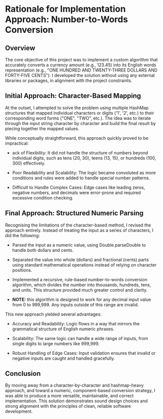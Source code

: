 # Rationale for Implementation Approach: Number-to-Words Conversion

## Overview
The core objective of this project was to implement a custom algorithm that accurately converts a currency amount (e.g., 123.45) into its English words representation (e.g., "ONE HUNDRED AND TWENTY-THREE DOLLARS AND FORTY-FIVE CENTS"). I developed the solution without using any external libraries or packages, in alignment with the project constraints.

## Initial Approach: Character-Based Mapping
At the outset, I attempted to solve the problem using multiple HashMap structures that mapped individual characters or digits ('1', '2', etc.) to their corresponding word forms ("ONE", "TWO", etc.). The idea was to iterate through the input string character by character and build the final result by piecing together the mapped values.

While conceptually straightforward, this approach quickly proved to be impractical:

* ack of Flexibility: It did not handle the structure of numbers beyond individual digits, such as tens (20, 30), teens (13, 15), or hundreds (100, 300) effectively.

* Poor Readability and Scalability: The logic became convoluted as more conditions and rules were added to handle special number patterns.

* Difficult to Handle Complex Cases: Edge cases like leading zeros, negative numbers, and decimals were error-prone and required excessive condition checking.

## Final Approach: Structured Numeric Parsing
Recognising the limitations of the character-based method, I revised the approach entirely. Instead of treating the input as a series of characters, I did the following:

* Parsed the input as a numeric value, using Double.parseDouble to handle both dollars and cents.

* Separated the value into whole (dollars) and fractional (cents) parts using standard mathematical operations instead of relying on character positions.

* Implemented a recursive, rule-based number-to-words conversion algorithm, which divides the number into thousands, hundreds, tens, and units. This structure provided much greater control and clarity.

* **NOTE:** this algorithm is designed to work for any decimal input value from 0 to 999,999. Any inputs outside of this range are invalid.

This new approach yielded several advantages:

* Accuracy and Readability: Logic flows in a way that mirrors the grammatical structure of English numeric phrases.

* Scalability: The same logic can handle a wide range of inputs, from single digits to large numbers like 999,999.

* Robust Handling of Edge Cases: Input validation ensures that invalid or negative inputs are caught and handled gracefully.

## Conclusion
By moving away from a character-by-character and hashmap-heavy approach, and toward a numeric, component-based conversion strategy, I was able to produce a more versatile, maintainable, and correct implementation. This solution demonstrates sound design choices and strong alignment with the principles of clean, reliable software development.
